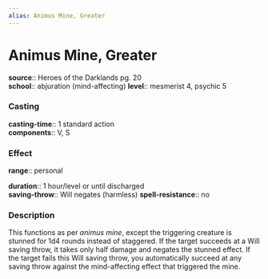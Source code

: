 ```yaml
---
alias: Animus Mine, Greater
---
```


# Animus Mine, Greater 

**source**:: Heroes of the Darklands pg. 20  
**school**:: abjuration (mind-affecting)
**level**:: mesmerist 4, psychic 5

### Casting 

**casting-time**:: 1 standard action  
**components**:: V, S

### Effect 

**range**:: personal  
  
**duration**:: 1 hour/level or until discharged  
**saving-throw**:: Will negates (harmless)
**spell-resistance**:: no

### Description 

This functions as per *animus mine*, except the triggering creature is stunned for 1d4 rounds instead of staggered. If the target succeeds at a Will saving throw, it takes only half damage and negates the stunned effect. If the target fails this Will saving throw, you automatically succeed at any saving throw against the mind-affecting effect that triggered the mine.
